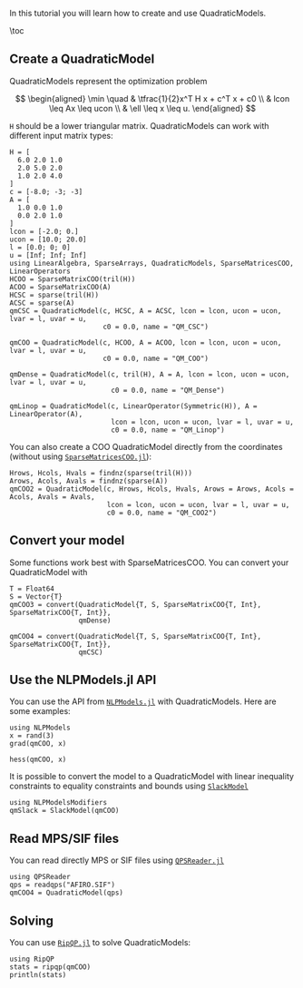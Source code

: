 <!--This file was generated, do not modify it.-->
In this tutorial you will learn how to create and use QuadraticModels.

\toc

## Create a QuadraticModel

QuadraticModels represent the optimization problem

$$
\begin{aligned}
\min \quad & \tfrac{1}{2}x^T H x + c^T x + c0 \\
& lcon  \leq Ax \leq ucon \\
& \ell \leq  x \leq u.
\end{aligned}
$$

`H` should be a lower triangular matrix.
QuadraticModels can work with different input matrix types:

```julia:ex1
H = [
  6.0 2.0 1.0
  2.0 5.0 2.0
  1.0 2.0 4.0
]
c = [-8.0; -3; -3]
A = [
  1.0 0.0 1.0
  0.0 2.0 1.0
]
lcon = [-2.0; 0.]
ucon = [10.0; 20.0]
l = [0.0; 0; 0]
u = [Inf; Inf; Inf]
using LinearAlgebra, SparseArrays, QuadraticModels, SparseMatricesCOO, LinearOperators
HCOO = SparseMatrixCOO(tril(H))
ACOO = SparseMatrixCOO(A)
HCSC = sparse(tril(H))
ACSC = sparse(A)
qmCSC = QuadraticModel(c, HCSC, A = ACSC, lcon = lcon, ucon = ucon, lvar = l, uvar = u,
                       c0 = 0.0, name = "QM_CSC")
```

```julia:ex2
qmCOO = QuadraticModel(c, HCOO, A = ACOO, lcon = lcon, ucon = ucon, lvar = l, uvar = u,
                       c0 = 0.0, name = "QM_COO")
```

```julia:ex3
qmDense = QuadraticModel(c, tril(H), A = A, lcon = lcon, ucon = ucon, lvar = l, uvar = u,
                         c0 = 0.0, name = "QM_Dense")
```

```julia:ex4
qmLinop = QuadraticModel(c, LinearOperator(Symmetric(H)), A = LinearOperator(A),
                         lcon = lcon, ucon = ucon, lvar = l, uvar = u,
                         c0 = 0.0, name = "QM_Linop")
```

You can also create a COO QuadraticModel directly from the coordinates (without using [`SparseMatricesCOO.jl`](https://github.com/JuliaSmoothOptimizers/SparseMatricesCOO.jl)):

```julia:ex5
Hrows, Hcols, Hvals = findnz(sparse(tril(H)))
Arows, Acols, Avals = findnz(sparse(A))
qmCOO2 = QuadraticModel(c, Hrows, Hcols, Hvals, Arows = Arows, Acols = Acols, Avals = Avals,
                        lcon = lcon, ucon = ucon, lvar = l, uvar = u,
                        c0 = 0.0, name = "QM_COO2")
```

## Convert your model

Some functions work best with SparseMatricesCOO.
You can convert your QuadraticModel with

```julia:ex6
T = Float64
S = Vector{T}
qmCOO3 = convert(QuadraticModel{T, S, SparseMatrixCOO{T, Int}, SparseMatrixCOO{T, Int}},
                 qmDense)

qmCOO4 = convert(QuadraticModel{T, S, SparseMatrixCOO{T, Int}, SparseMatrixCOO{T, Int}},
                 qmCSC)
```

## Use the NLPModels.jl API

You can use the API from [`NLPModels.jl`](https://juliasmoothoptimizers.github.io/NLPModels.jl/stable/api/#Reference-guide) with QuadraticModels.
Here are some examples:

```julia:ex7
using NLPModels
x = rand(3)
grad(qmCOO, x)
```

```julia:ex8
hess(qmCOO, x)
```

It is possible to convert the model to a QuadraticModel with linear inequality constraints to equality constraints and bounds using [`SlackModel`](https://juliasmoothoptimizers.github.io/NLPModelsModifiers.jl/stable/reference/#NLPModelsModifiers.SlackModel)

```julia:ex9
using NLPModelsModifiers
qmSlack = SlackModel(qmCOO)
```

## Read MPS/SIF files

You can read directly MPS or SIF files using [`QPSReader.jl`](https://github.com/JuliaSmoothOptimizers/QPSReader.jl)

```julia:ex10
using QPSReader
qps = readqps("AFIRO.SIF")
qmCOO4 = QuadraticModel(qps)
```

## Solving

You can use [`RipQP.jl`](https://github.com/JuliaSmoothOptimizers/RipQP.jl) to solve QuadraticModels:

```julia:ex11
using RipQP
stats = ripqp(qmCOO)
println(stats)
```


